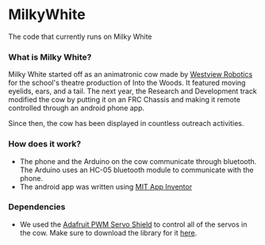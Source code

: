 # MilkyWhite

The code that currently runs on Milky White

### What is Milky White?
Milky White started off as an animatronic cow made by
[Westview Robotics](http://westviewrobotics.com) for the school's theatre
production of Into the Woods. It featured moving eyelids, ears, and a tail.
The next year, the Research and Development track modified the cow by putting
it on an FRC Chassis and making it remote controlled through an android phone
app.

Since then, the cow has been displayed in countless outreach activities.

### How does it work?
 * The phone and the Arduino on the cow communicate through bluetooth. The
 Arduino uses an HC-05 bluetooth module to communicate with the phone.
 * The android app was written using
 [MIT App Inventor](http://appinventor.mit.edu/explore/)

### Dependencies
 * We used the
 [Adafruit PWM Servo Shield](https://www.adafruit.com/product/1411) to 
 control all of the servos in the cow. Make sure to download the library for it
 [here](https://github.com/adafruit/Adafruit-PWM-Servo-Driver-Library).
